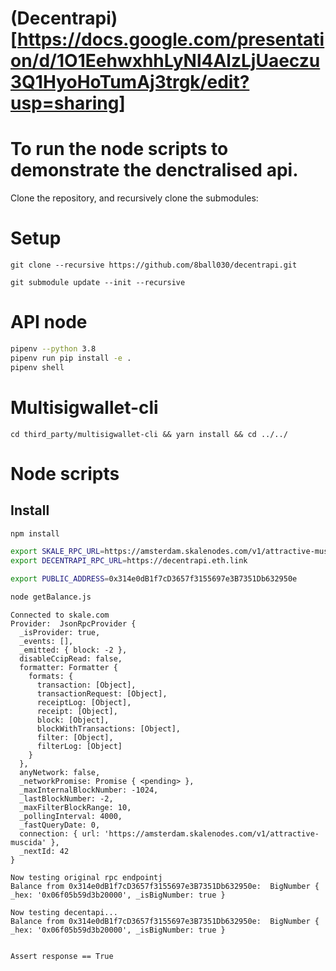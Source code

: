 # (Decentrapi)[https://docs.google.com/presentation/d/1O1EehwxhhLyNl4AlzLjUaeczu3Q1HyoHoTumAj3trgk/edit?usp=sharing]




# To run the node scripts to demonstrate the denctralised api.

Clone the repository, and recursively clone the submodules:


# Setup 
`git clone --recursive https://github.com/8ball030/decentrapi.git`

`git submodule update --init --recursive`


# API node

```bash
pipenv --python 3.8
pipenv run pip install -e .
pipenv shell
```

# Multisigwallet-cli

```
cd third_party/multisigwallet-cli && yarn install && cd ../../
```

# Node scripts

## Install
```bash
npm install
```

```bash 
export SKALE_RPC_URL=https://amsterdam.skalenodes.com/v1/attractive-muscida
export DECENTRAPI_RPC_URL=https://decentrapi.eth.link

export PUBLIC_ADDRESS=0x314e0dB1f7cD3657f3155697e3B7351Db632950e

node getBalance.js
```


```output
Connected to skale.com
Provider:  JsonRpcProvider {
  _isProvider: true,
  _events: [],
  _emitted: { block: -2 },
  disableCcipRead: false,
  formatter: Formatter {
    formats: {
      transaction: [Object],
      transactionRequest: [Object],
      receiptLog: [Object],
      receipt: [Object],
      block: [Object],
      blockWithTransactions: [Object],
      filter: [Object],
      filterLog: [Object]
    }
  },
  anyNetwork: false,
  _networkPromise: Promise { <pending> },
  _maxInternalBlockNumber: -1024,
  _lastBlockNumber: -2,
  _maxFilterBlockRange: 10,
  _pollingInterval: 4000,
  _fastQueryDate: 0,
  connection: { url: 'https://amsterdam.skalenodes.com/v1/attractive-muscida' },
  _nextId: 42
}

Now testing original rpc endpointj
Balance from 0x314e0dB1f7cD3657f3155697e3B7351Db632950e:  BigNumber { _hex: '0x06f05b59d3b20000', _isBigNumber: true }

Now testing decentapi...
Balance from 0x314e0dB1f7cD3657f3155697e3B7351Db632950e:  BigNumber { _hex: '0x06f05b59d3b20000', _isBigNumber: true }


Assert response == True 
```



